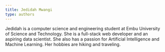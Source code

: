 ```yaml
---
title: Jedidah Mwangi
type: authors
---
```


Jedidah is a computer science and engineering student at Embu University of Science and Technology. She is a full-stack web developer and an aspiring data scientist. She also has a passion for Artificial Intelligence and Machine Learning. Her hobbies are hiking and traveling.